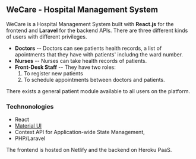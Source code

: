 ## WeCare - Hospital Management System

WeCare is a Hospital Management System built with **React.js** for the frontend and **Laravel** for the backend APIs.
There are three different kinds of users with different privileges.

- **Doctors** -- Doctors can see patients health records, a list of apointments that they have with patients' includng the ward number.
- **Nurses** -- Nurses can take health records of patients.
- **Front-Desk Staff** -- They have two roles:
  1. To register new patients
  2. To schedule appointments between doctors and patients.

There exists a general patient module available to all users on the platform.

### Technonologies

- React
- [Material UI](https://mui.com/)
- Context API for Application-wide State Management,
- PHP/Laravel

The frontend is hosted on Netlify and the backend on Heroku PaaS.
